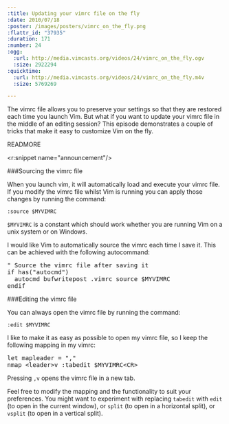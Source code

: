 ```yaml
--- 
:title: Updating your vimrc file on the fly
:date: 2010/07/18
:poster: /images/posters/vimrc_on_the_fly.png
:flattr_id: "37935"
:duration: 171
:number: 24
:ogg: 
  :url: http://media.vimcasts.org/videos/24/vimrc_on_the_fly.ogv
  :size: 2922294
:quicktime: 
  :url: http://media.vimcasts.org/videos/24/vimrc_on_the_fly.m4v
  :size: 5769269

---
```


The vimrc file allows you to preserve your settings so that they are restored each time you launch Vim. But what if you want to update your vimrc file in the middle of an editing session? This episode demonstrates a couple of tricks that make it easy to customize Vim on the fly.

READMORE

<r:snippet name="announcement"/>

###Sourcing the vimrc file

When you launch vim, it will automatically load and execute your vimrc file. If you modify the vimrc file whilst Vim is running you can apply those changes by running the command:

    :source $MYVIMRC

`$MYVIMRC` is a constant which should work whether you are running Vim on a unix system or on Windows.

I would like Vim to automatically source the vimrc each time I save it. This can be achieved with the following autocommand:

<pre class="brush: vimscript">
&quot; Source the vimrc file after saving it
if has(&quot;autocmd&quot;)
  autocmd bufwritepost .vimrc source $MYVIMRC
endif
</pre>


###Editing the vimrc file

You can always open the vimrc file by running the command:

    :edit $MYVIMRC

I like to make it as easy as possible to open my vimrc file, so I keep the following mapping in my vimrc:

<pre class="brush: vimscript">
let mapleader = &quot;,&quot;
nmap &lt;leader&gt;v :tabedit $MYVIMRC&lt;CR&gt;
</pre>

Pressing `,v` opens the vimrc file in a new tab.

Feel free to modify the mapping and the functionality to suit your preferences. You might want to experiment with replacing `tabedit` with `edit` (to open in the current window), or `split` (to open in a horizontal split), or `vsplit` (to open in a vertical split). 